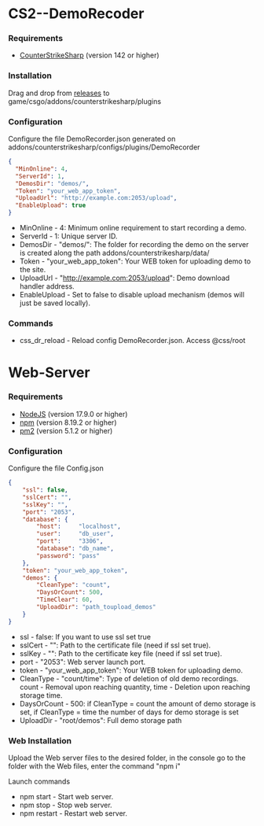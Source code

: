 # CS2--DemoRecoder

### Requirements
* [CounterStrikeSharp](https://github.com/roflmuffin/CounterStrikeSharp/) (version 142 or higher)

### Installation

Drag and drop from [releases](https://github.com/sapsanDev/CS2--DemoRecoder/releases) to game/csgo/addons/counterstrikesharp/plugins

### Configuration
Configure the file DemoRecorder.json generated on addons/counterstrikesharp/configs/plugins/DemoRecorder
```json
{
  "MinOnline": 4,
  "ServerId": 1,
  "DemosDir": "demos/",
  "Token": "your_web_app_token",
  "UploadUrl": "http://example.com:2053/upload",
  "EnableUpload": true
}
```
* MinOnline - 4: Minimum online requirement to start recording a demo.
* ServerId - 1: Unique server ID.
* DemosDir - "demos/": The folder for recording the demo on the server is created along the path addons/counterstrikesharp/data/
* Token - "your_web_app_token": Your WEB token for uploading demo to the site.
* UploadUrl - "http://example.com:2053/upload": Demo download handler address.
* EnableUpload - Set to false to disable upload mechanism (demos will just be saved locally).

### Commands
* css_dr_reload - Reload config DemoRecorder.json. Access @css/root

# Web-Server

### Requirements
* [NodeJS](https://nodejs.org/en) (version 17.9.0 or higher)
* [npm](https://www.npmjs.com/) (version 8.19.2 or higher)
* [pm2](https://pm2.keymetrics.io/) (version 5.1.2 or higher)

### Configuration
Configure the file Config.json
```json
{
    "ssl": false,
    "sslCert": "",
    "sslKey": "",
    "port": "2053",
    "database": {
        "host":     "localhost",
        "user":     "db_user",
        "port":     "3306",
        "database": "db_name",
        "password": "pass"
    },
    "token": "your_web_app_token",
    "demos": {
        "CleanType": "count",
        "DaysOrCount": 500,
        "TimeClear": 60,
        "UploadDir": "path_toupload_demos"
    }
}
```
* ssl - false: If you want to use ssl set true
* sslCert - "": Path to the certificate file (need if ssl set true).
* sslKey - "": Path to the certificate key file (need if ssl set true).
* port - "2053": Web server launch port.
* token - "your_web_app_token": Your WEB token for uploading demo.
* CleanType - "count/time": Type of deletion of old demo recordings. count - Removal upon reaching quantity, time - Deletion upon reaching storage time.
* DaysOrCount - 500: if CleanType = count the amount of demo storage is set, if CleanType = time the number of days for demo storage is set
* UploadDir - "root/demos": Full demo storage path

### Web Installation
Upload the Web server files to the desired folder, in the console go to the folder with the Web files, enter the command "npm i"

Launch commands
* npm start - Start web server.
* npm stop - Stop web server.
* npm restart - Restart web server.
